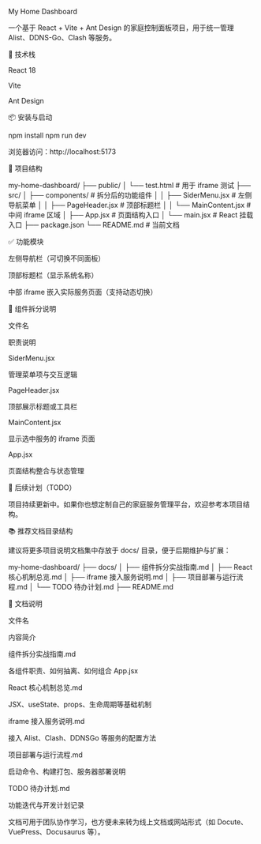 My Home Dashboard

一个基于 React + Vite + Ant Design 的家庭控制面板项目，用于统一管理 Alist、DDNS-Go、Clash 等服务。

🚀 技术栈

React 18

Vite

Ant Design

📦 安装与启动

npm install
npm run dev

浏览器访问：http://localhost:5173

📁 项目结构

my-home-dashboard/
├── public/
│   └── test.html                  # 用于 iframe 测试
├── src/
│   ├── components/               # 拆分后的功能组件
│   │   ├── SiderMenu.jsx         # 左侧导航菜单
│   │   ├── PageHeader.jsx        # 顶部标题栏
│   │   └── MainContent.jsx       # 中间 iframe 区域
│   ├── App.jsx                   # 页面结构入口
│   └── main.jsx                  # React 挂载入口
├── package.json
└── README.md                     # 当前文档

✅ 功能模块

左侧导航栏（可切换不同面板）

顶部标题栏（显示系统名称）

中部 iframe 嵌入实际服务页面（支持动态切换）

🔧 组件拆分说明

文件名

职责说明

SiderMenu.jsx

管理菜单项与交互逻辑

PageHeader.jsx

顶部展示标题或工具栏

MainContent.jsx

显示选中服务的 iframe 页面

App.jsx

页面结构整合与状态管理

📌 后续计划（TODO）



项目持续更新中。如果你也想定制自己的家庭服务管理平台，欢迎参考本项目结构。

📚 推荐文档目录结构

建议将更多项目说明文档集中存放于 docs/ 目录，便于后期维护与扩展：

my-home-dashboard/
├── docs/
│   ├── 组件拆分实战指南.md
│   ├── React 核心机制总览.md
│   ├── iframe 接入服务说明.md
│   ├── 项目部署与运行流程.md
│   └── TODO 待办计划.md
├── README.md

📂 文档说明

文件名

内容简介

组件拆分实战指南.md

各组件职责、如何抽离、如何组合 App.jsx

React 核心机制总览.md

JSX、useState、props、生命周期等基础机制

iframe 接入服务说明.md

接入 Alist、Clash、DDNSGo 等服务的配置方法

项目部署与运行流程.md

启动命令、构建打包、服务器部署说明

TODO 待办计划.md

功能迭代与开发计划记录

文档可用于团队协作学习，也方便未来转为线上文档或网站形式（如 Docute、VuePress、Docusaurus 等）。

